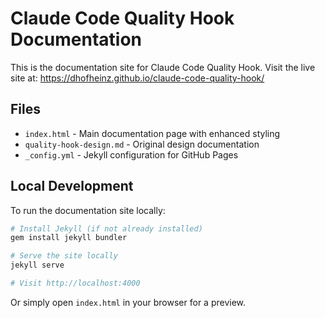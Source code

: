 # Claude Code Quality Hook Documentation

This is the documentation site for Claude Code Quality Hook. Visit the live site at: https://dhofheinz.github.io/claude-code-quality-hook/

## Files

- `index.html` - Main documentation page with enhanced styling
- `quality-hook-design.md` - Original design documentation
- `_config.yml` - Jekyll configuration for GitHub Pages

## Local Development

To run the documentation site locally:

```bash
# Install Jekyll (if not already installed)
gem install jekyll bundler

# Serve the site locally
jekyll serve

# Visit http://localhost:4000
```

Or simply open `index.html` in your browser for a preview.